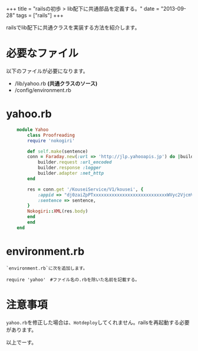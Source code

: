 +++
title = "railsの初歩 > lib配下に共通部品を定義する。"
date = "2013-09-28"
tags = ["rails"]
+++

railsでlib配下に共通クラスを実装する方法を紹介します。
<!--more-->

# 必要なファイル

以下のファイルが必要になります。

- <webapp>/lib/yahoo.rb **(共通クラスのソース)**
- <webapp>/config/environment.rb

# yahoo.rb

```ruby:yahoo.rb
	module Yahoo
		class Proofreading
    	require 'nokogiri'

    	def self.make(sentence)
      	conn = Faraday.new(:url => 'http://jlp.yahooapis.jp') do |builder|
            builder.request :url_encoded
            builder.response :logger
            builder.adapter :net_http
        end

        res = conn.get '/KouseiService/V1/kousei', {
            :appid => "dj0zaiZpPTxxxxxxxxxxxxxxxxxxxxxxxxxxxxWVyc2VjcmV0Jng9NDI-",
            :sentence => sentence,
        }
        Nokogiri::XML(res.body)
    	end
		end
	end
```

# environment.rb

	`environment.rb`に次を追加します。  

```
require 'yahoo'　#ファイル名の.rbを除いた名前を記載する。  
```

# 注意事項
`yahoo.rb`を修正した場合は、`Hotdeploy`してくれません。railsを再起動する必要があります。  

以上でーす。
